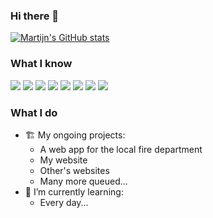 ### Hi there 👋

[![Martijn's GitHub stats](https://github-readme-stats.vercel.app/api?username=martijnsassen&show_icons=true&count_private=true&theme=algolia)](https://github.com/martijnsassen)

<!-- [![Top Langs](https://github-readme-stats.vercel.app/api/top-langs/?username=martijnsassen&layout=compact)](https://github.com/martijnsassen) -->

### What I know
[![](https://img.shields.io/badge/Editor-VS%20Code-informational?logo=visualstudiocode&logoColor=white)](https://code.visualstudio.com/)
[![](https://img.shields.io/badge/Language-HTML-informational?logo=html5&logoColor=white)](https://developer.mozilla.org/en-US/docs/Web/HTML)
[![](https://img.shields.io/badge/Language-JavaScript-informational?logo=javascript&logoColor=white)](https://developer.mozilla.org/en-US/docs/Web/JavaScript)
[![](https://img.shields.io/badge/Language-Vue.js-informational?logo=vuedotjs&logoColor=white)](https://vuejs.org/)
[![](https://img.shields.io/badge/Language-C-informational?logo=c&logoColor=white)](https://en.wikipedia.org/wiki/C_(programming_language))
[![](https://img.shields.io/badge/Framework-Vuetify-informational?logo=vuetify&logoColor=white)](https://vuetifyjs.com/)
[![](https://img.shields.io/badge/Framework-Tailwind%20CSS-informational?logo=tailwindcss&logoColor=white)](https://tailwindcss.com/)
[![](https://img.shields.io/badge/Cloud-Firebase-informational?logo=firebase&logoColor=white)](https://firebase.google.com/)


### What I do
- 🏗️ My ongoing projects:
  - A web app for the local fire department
  - My website
  - Other's websites
  - Many more queued...
- 🏫 I’m currently learning:
  - Every day...

